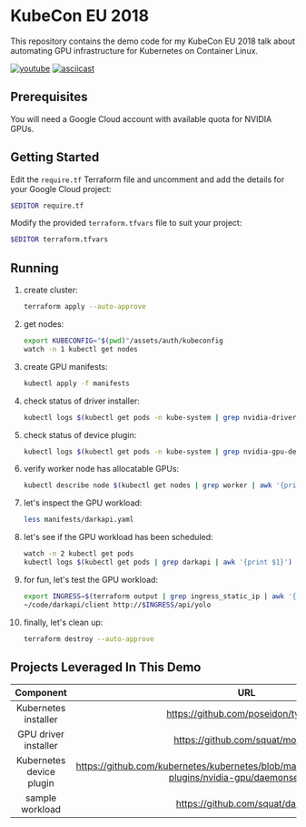 # KubeCon EU 2018

This repository contains the demo code for my KubeCon EU 2018 talk about automating GPU infrastructure for Kubernetes on Container Linux.

[![youtube](https://img.youtube.com/vi/i6V4KPh_D5g/0.jpg)](https://www.youtube.com/watch?v=i6V4KPh_D5g)
[![asciicast](https://asciinema.org/a/DE7RVqDsHSPjackcPmQwFElaX.png)](https://asciinema.org/a/DE7RVqDsHSPjackcPmQwFElaX)

## Prerequisites

You will need a Google Cloud account with available quota for NVIDIA GPUs.

## Getting Started

Edit the `require.tf` Terraform file and uncomment and add the details for your Google Cloud project:

```sh
$EDITOR require.tf
```

Modify the provided `terraform.tfvars` file to suit your project:

```sh
$EDITOR terraform.tfvars
```

## Running

1. create cluster:

    ```sh
    terraform apply --auto-approve
    ```

2. get nodes:

    ```sh
    export KUBECONFIG="$(pwd)"/assets/auth/kubeconfig
    watch -n 1 kubectl get nodes
    ```

3. create GPU manifests:

    ```sh
    kubectl apply -f manifests
    ```

4. check status of driver installer:

    ```sh
    kubectl logs $(kubectl get pods -n kube-system | grep nvidia-driver-installer | awk '{print $1}') -c modulus -n kube-system -f
    ```

5. check status of device plugin:

    ```sh
    kubectl logs $(kubectl get pods -n kube-system | grep nvidia-gpu-device-plugin | awk '{print $1}' | head -n1 | tail -n1) -n kube-system -f
    ```

6. verify worker node has allocatable GPUs:

    ```sh
    kubectl describe node $(kubectl get nodes | grep worker | awk '{print $1}')
    ```

7. let's inspect the GPU workload:

    ```sh
    less manifests/darkapi.yaml
    ```

8. let's see if the GPU workload has been scheduled:

    ```sh
    watch -n 2 kubectl get pods
    kubectl logs $(kubectl get pods | grep darkapi | awk '{print $1}') -f
    ```

9. for fun, let's test the GPU workload:

    ```sh
    export INGRESS=$(terraform output | grep ingress_static_ip | awk '{print $3}')
    ~/code/darkapi/client http://$INGRESS/api/yolo
    ```

10. finally, let's clean up:

    ```sh
    terraform destroy --auto-approve
    ```

## Projects Leveraged In This Demo

| Component                | URL                                                                                                          |
|:------------------------:|:------------------------------------------------------------------------------------------------------------:|
| Kubernetes installer     | https://github.com/poseidon/typhoon                                                                          |
| GPU driver installer     | https://github.com/squat/modulus                                                                             |
| Kubernetes device plugin | https://github.com/kubernetes/kubernetes/blob/master/cluster/addons/device-plugins/nvidia-gpu/daemonset.yaml |
| sample workload          | https://github.com/squat/darkapi                                                                             |
